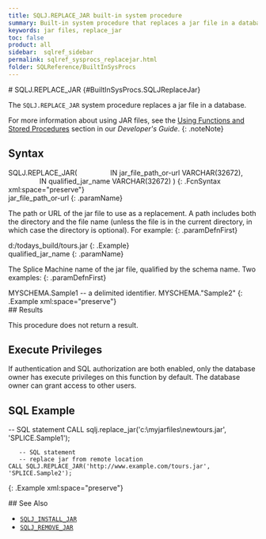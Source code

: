 ```yaml
---
title: SQLJ.REPLACE_JAR built-in system procedure
summary: Built-in system procedure that replaces a jar file in a database.
keywords: jar files, replace_jar
toc: false
product: all
sidebar:  sqlref_sidebar
permalink: sqlref_sysprocs_replacejar.html
folder: SQLReference/BuiltInSysProcs
---
```

<section>
<div class="TopicContent" data-swiftype-index="true" markdown="1">
# SQLJ.REPLACE_JAR   {#BuiltInSysProcs.SQLJReplaceJar}

The `SQLJ.REPLACE_JAR` system procedure replaces a jar file in a
database.

For more information about using JAR files, see the [Using Functions and
Stored Procedures](developers_fcnsandprocs_intro.html) section in our
*Developer's Guide*.
{: .noteNote}

## Syntax

<div class="fcnWrapperWide" markdown="1">
    SQLJ.REPLACE_JAR(
                    IN jar_file_path_or-url VARCHAR(32672),
                    IN qualified_jar_name VARCHAR(32672)
    )
{: .FcnSyntax xml:space="preserve"}

</div>
<div class="paramList" markdown="1">
jar_file_path_or-url
{: .paramName}

The path or URL of the jar file to use as a replacement. A path includes
both the directory and the file name (unless the file is in the current
directory, in which case the directory is optional). For example:
{: .paramDefnFirst}

<div class="preWrapper" markdown="1">
    d:/todays_build/tours.jar
{: .Example}

</div>
qualified_jar_name
{: .paramName}

The Splice Machine name of the jar file, qualified by the schema name.
Two examples:
{: .paramDefnFirst}

<div class="preWrapper" markdown="1">
    MYSCHEMA.Sample1
      -- a delimited identifier.
    MYSCHEMA."Sample2"
{: .Example xml:space="preserve"}

</div>
</div>
## Results

This procedure does not return a result.

## Execute Privileges

If authentication and SQL authorization are both enabled, only the
database owner has execute privileges on this function by default. The
database owner can grant access to other users.

## SQL Example

<div class="preWrapperWide" markdown="1">
       -- SQL statement
    CALL sqlj.replace_jar('c:\myjarfiles\newtours.jar', 'SPLICE.Sample1');
    
       -- SQL statement
       -- replace jar from remote location
    CALL SQLJ.REPLACE_JAR('http://www.example.com/tours.jar', 'SPLICE.Sample2');
{: .Example xml:space="preserve"}

</div>
## See Also

* [`SQLJ_INSTALL_JAR`](sqlref_sysprocs_installjar.html)
* [`SQLJ_REMOVE_JAR`](sqlref_sysprocs_modifypassword.html)

</div>
</section>

